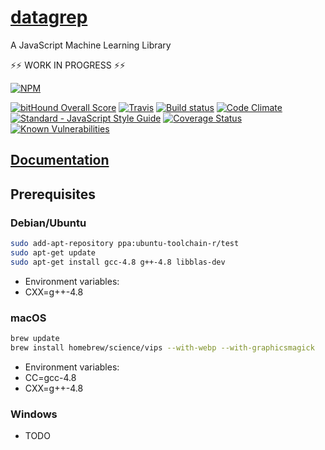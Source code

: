 # <a href="http://datagrep.com">datagrep</a>

A JavaScript Machine Learning Library

&#x26A1;&#x26A1; WORK IN PROGRESS &#x26A1;&#x26A1;

[![NPM](https://nodei.co/npm/datagrep.png?downloads=true&downloadRank=true&stars=true)](https://nodei.co/npm/datagrep/)

[![bitHound Overall Score](https://www.bithound.io/github/mjschock/datagrep/badges/score.svg)](https://www.bithound.io/github/mjschock/datagrep)
[![Travis](https://travis-ci.org/mjschock/datagrep.svg)](https://travis-ci.org/mjschock/datagrep)
[![Build status](https://ci.appveyor.com/api/projects/status/s7eesvsgxlkj8wvx?svg=true)](https://ci.appveyor.com/project/mjschock/datagrep)
[![Code Climate](https://codeclimate.com/github/mjschock/datagrep/badges/gpa.svg)](https://codeclimate.com/github/mjschock/datagrep)
[![Standard - JavaScript Style Guide](https://img.shields.io/badge/code%20style-standard-brightgreen.svg)](http://standardjs.com)
[![Coverage Status](https://coveralls.io/repos/github/mjschock/datagrep/badge.svg)](https://coveralls.io/github/mjschock/datagrep)
[![Known Vulnerabilities](https://snyk.io/test/github/mjschock/datagrep/badge.svg)](https://snyk.io/test/github/mjschock/datagrep)

## <a href="https://mjschock.github.io/datagrep/">Documentation</a>

## Prerequisites
### Debian/Ubuntu
```bash
sudo add-apt-repository ppa:ubuntu-toolchain-r/test
sudo apt-get update
sudo apt-get install gcc-4.8 g++-4.8 libblas-dev
```
* Environment variables:
 * CXX=g++-4.8

### macOS
```bash
brew update
brew install homebrew/science/vips --with-webp --with-graphicsmagick
```
* Environment variables:
 * CC=gcc-4.8
 * CXX=g++-4.8

### Windows
* TODO
